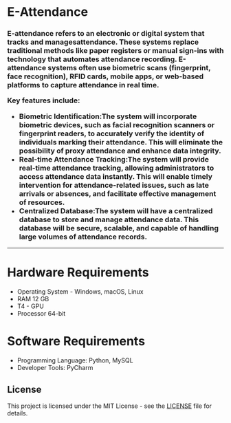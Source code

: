 <h1><strong>E-Attendance</strong></h1>
<h3> E-attendance refers to an electronic or digital system that tracks and managesattendance. These systems replace traditional methods like paper registers or manual sign-ins with technology that automates attendance recording. E-attendance systems often use biometric scans (fingerprint, face recognition), RFID cards, mobile apps, or web-based platforms to capture attendance in real time.

Key features include:
- <strong>⁠Biometric Identification:</strong>The system will incorporate biometric devices, such as facial recognition scanners or fingerprint readers, to accurately verify the identity of individuals marking their attendance. This will eliminate the possibility of proxy attendance and enhance data integrity.
- <strong>Real-time Attendance Tracking:</strong>The system will provide real-time attendance tracking, allowing administrators to access attendance data instantly. This will enable timely intervention for attendance-related issues, such as late arrivals or absences, and facilitate effective management of resources.
- <strong>Centralized Database:</strong>The system will have a centralized database to store and manage attendance data. This database will be secure, scalable, and capable of handling large volumes of attendance records.

<hr>
<h1>Hardware Requirements</h1>
<ul>
  <li>Operating System - Windows, macOS, Linux</li>
  <li>RAM 12 GB</li>
  <li>T4 - GPU</li>
  <li>Processor 64-bit</li>
</ul>
<h1>Software Requirements</h1>
<ul>
  <li>Programming Language: Python, MySQL</li>
  <li>Developer Tools: PyCharm</li>
</ul>
<h2>License</h2>
    <p>This project is licensed under the MIT License - see the <a href="LICENSE">LICENSE</a> file for details.</p>
